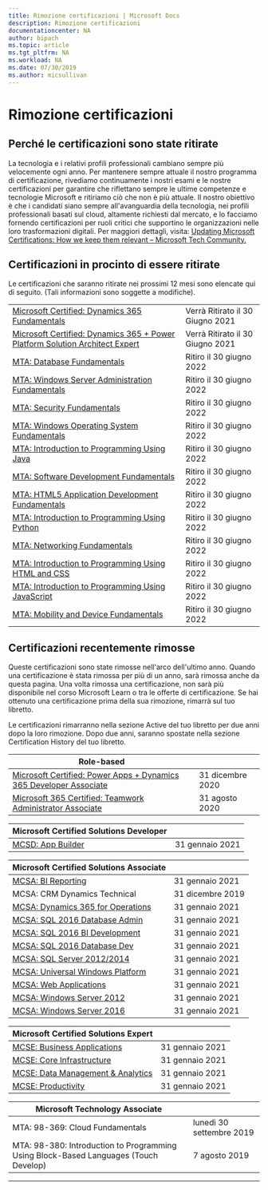 ```yaml
---
title: Rimozione certificazioni | Microsoft Docs
description: Rimozione certificazioni
documentationcenter: NA
author: bipach
ms.topic: article
ms.tgt_pltfrm: NA
ms.workload: NA
ms.date: 07/30/2019
ms.author: micsullivan
---
```

# Rimozione certificazioni 

## Perché le certificazioni sono state ritirate

La tecnologia e i relativi profili professionali cambiano sempre più velocemente ogni anno. Per mantenere sempre attuale il nostro programma di certificazione, rivediamo continuamente i nostri esami e le nostre certificazioni per garantire che riflettano sempre le ultime competenze e tecnologie Microsoft e ritiriamo ciò che non è più attuale. Il nostro obiettivo è che i candidati siano sempre all'avanguardia della tecnologia, nei profili professionali basati sul cloud, altamente richiesti dal mercato, e lo facciamo fornendo certificazioni per ruoli critici che supportino le organizzazioni nelle loro trasformazioni digitali. Per maggiori dettagli, visita: [Updating Microsoft Certifications: How we keep them relevant – Microsoft Tech Community.](https://techcommunity.microsoft.com/t5/microsoft-learn-blog/updating-microsoft-certifications-how-we-keep-them-relevant/ba-p/1469425)

## Certificazioni in procinto di essere ritirate

Le certificazioni che saranno ritirate nei prossimi 12 mesi sono elencate qui di seguito. (Tali informazioni sono soggette a modifiche).

|                                             |                    |
| ---------------------------------------------------------------------------------- | ------------------ |
| [Microsoft Certified: Dynamics 365 Fundamentals](/learn/certifications/d365-fundamentals) | Verrà Ritirato il 30 Giugno 2021 |
| [Microsoft Certified: Dynamics 365 + Power Platform Solution Architect Expert](/learn/certifications/power-apps-and-d365-solution-architect-expert) | Verrà Ritirato il 30 Giugno 2021 |
| [MTA: Database Fundamentals](/learn/certifications/mta-database-fundamentals) | Ritiro il 30 giugno 2022 |
| [MTA: Windows Server Administration Fundamentals](/learn/certifications/mta-windows-server-administration-fundamentals) | Ritiro il 30 giugno 2022 |
| [MTA: Security Fundamentals](/learn/certifications/mta-security-fundamentals) | Ritiro il 30 giugno 2022 |
| [MTA: Windows Operating System Fundamentals](/learn/certifications/mta-windows-operating-system-fundamentals) | Ritiro il 30 giugno 2022 |
| [MTA: Introduction to Programming Using Java](/learn/certifications/mta-introduction-to-programming-using-java) | Ritiro il 30 giugno 2022 |
| [MTA: Software Development Fundamentals](/learn/certifications/mta-software-development-fundamentals) | Ritiro il 30 giugno 2022 |
| [MTA: HTML5 Application Development Fundamentals](/learn/certifications/mta-html5-application-development-fundamentals) | Ritiro il 30 giugno 2022 |
| [MTA: Introduction to Programming Using Python](/learn/certifications/mta-introduction-to-programming-using-python) | Ritiro il 30 giugno 2022 |
| [MTA: Networking Fundamentals](/learn/certifications/mta-networking-fundamentals) | Ritiro il 30 giugno 2022 |
| [MTA: Introduction to Programming Using HTML and CSS](/learn/certifications/mta-introduction-to-programming-using-html-and-css) | Ritiro il 30 giugno 2022 |
| [MTA: Introduction to Programming Using JavaScript](/learn/certifications/mta-introduction-to-programming-using-javascript) | Ritiro il 30 giugno 2022 |
| [MTA: Mobility and Device Fundamentals](/learn/certifications/mta-mobility-and-device-fundamentals) | Ritiro il 30 giugno 2022 |

## Certificazioni recentemente rimosse 

Queste certificazioni sono state rimosse nell'arco dell'ultimo anno. Quando una certificazione è stata rimossa per più di un anno, sarà rimossa anche da questa pagina. Una volta rimossa una certificazione, non sarà più disponibile nel corso Microsoft Learn o tra le offerte di certificazione. Se hai ottenuto una certificazione prima della sua rimozione, rimarrà sul tuo libretto.

Le certificazioni rimarranno nella sezione Active del tuo libretto per due anni dopo la loro rimozione. Dopo due anni, saranno spostate nella sezione Certification History del tuo libretto.

| Role-based                                                                         |                    |
| ---------------------------------------------------------------------------------- | ------------------ |
| [Microsoft Certified: Power Apps + Dynamics 365 Developer Associate](/learn/certifications/power-apps-and-d365-developer-associate) | 31 dicembre 2020 |
| [Microsoft 365 Certified: Teamwork Administrator Associate](/learn/certifications/m365-teamwork-administrator)              | 31 agosto 2020 |

| Microsoft Certified Solutions Developer                                            |                    |
| ---------------------------------------------------------------------------------- | ------------------ |
| [MCSD: App Builder](/learn/certifications/mcsd-app-builder-certification)          | 31 gennaio 2021 |

| Microsoft Certified Solutions Associate                                            |                    |
| ---------------------------------------------------------------------------------- | ------------------ |
| [MCSA: BI Reporting](/learn/certifications/mcsa-bi-reporting)                      | 31 gennaio 2021 |
| MCSA: CRM Dynamics Technical                                                                                                | 31 dicembre 2019  |
| [MCSA: Dynamics 365 for Operations](/learn/certifications/mcsa-microsoft-dynamics-365-for-operations) | 31 gennaio 2021 |
| [MCSA: SQL 2016 Database Admin](/learn/certifications/mcsa-sql2016-database-administration-certification) | 31 gennaio 2021 |
| [MCSA: SQL 2016 BI Development](/learn/certifications/mcsa-sql2016-business-intelligence-certification) | 31 gennaio 2021 |
| [MCSA: SQL 2016 Database Dev](/learn/certifications/mcsa-sql2016-database-development-certification) | 31 gennaio 2021 |
| [MCSA: SQL Server 2012/2014](/learn/certifications/mcsa-sql-certification)         | 31 gennaio 2021 |
| [MCSA: Universal Windows Platform](/learn/certifications/mcsa-universal-windows-platform) | 31 gennaio 2021 |
| [MCSA: Web Applications](/learn/certifications/mcsa-web-applications-certification) | 31 gennaio 2021 |
| [MCSA: Windows Server 2012](/learn/certifications/mcsa-windows-server-certification) | 31 gennaio 2021 |
| [MCSA: Windows Server 2016](/learn/certifications/mcsa-windows-server-2016-certification) | 31 gennaio 2021 |

| Microsoft Certified Solutions Expert                                               |                    |
| ---------------------------------------------------------------------------------- | ------------------ |
| [MCSE: Business Applications](/learn/certifications/mcse-business-applications)    | 31 gennaio 2021 |
| [MCSE: Core Infrastructure](/learn/certifications/mcse-core-infrastructure)        | 31 gennaio 2021 |
| [MCSE: Data Management & Analytics](/learn/certifications/mcse-data-management-analytics) | 31 gennaio 2021 |
| [MCSE: Productivity](/learn/certifications/mcse-productivity-certification)        | 31 gennaio 2021 |

| Microsoft Technology Associate                                                     |                    |
| ---------------------------------------------------------------------------------- | ------------------ |
| MTA: 98-369: Cloud Fundamentals                                                                                             | lunedì 30 settembre 2019 |
| MTA: 98-380: Introduction to Programming Using Block-Based Languages (Touch Develop)                                        | 7 agosto 2019     |
___
